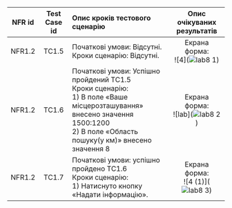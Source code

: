 |NFR id|Test Case id|Опис кроків тестового сценарію|Опис очікуваних результатів|
|:-:|:-:|:-|:-:|
|NFR1.2|TC1.5|Початкові умови: Відсутні. <br> Кроки сценарію: Відсутні.|Екрана форма: <br> ![4](![lab8 1](https://user-images.githubusercontent.com/79446015/198276465-35cdfb06-0f09-477f-a890-518828005c66.jpg))
|NFR1.2|TC1.6|Початкові умови: Успішно пройдений TC1.5 <br> Кроки сценарію: <br> 1) В поле «Ваше місцерозташування» внесено значення 1500:1200 <br> 2) В поле «Область пошуку(у км)» внесено значення 8<br>|Екрана форма: <br> ![lab](![lab8 2](https://user-images.githubusercontent.com/79446015/198276708-1ee91e40-ceab-461c-8a4f-14d641aa9c74.jpg))
|NFR1.2|TC1.7|Початкові умови: успішно пройдено TC1.6 <br> Кроки сценарію: <br> 1) Натиснуто кнопку «Надати інформацію».|Екрана форма: <br> ![4 (1)](![lab8 3](https://user-images.githubusercontent.com/79446015/198276802-f2bd78eb-5839-49ff-bd72-61c3bde576db.jpg))

